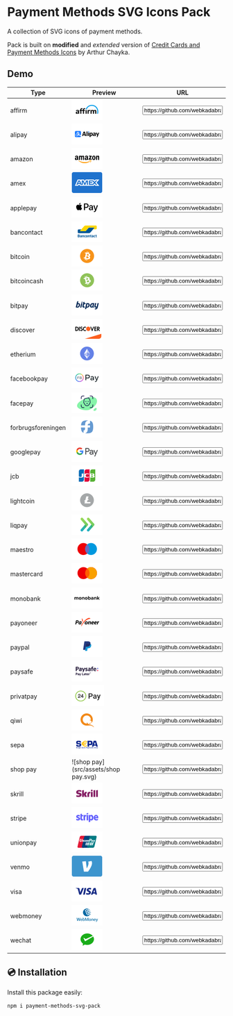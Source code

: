 # Payment Methods SVG Icons Pack

A collection of SVG icons of payment methods.

Pack is built on **modified** and *extended* version of [Credit Cards and Payment Methods Icons](https://www.figma.com/community/file/880472656109554171) by Arthur Chayka.

## Demo

| Type | Preview | URL |
| ---- | ---- | ---- |
| affirm   | ![affirm](src/assets/affirm.svg) | <input value="https://github.com/webkadabra/payment-methods-svg-pack/raw/main/src/assets/affirm.svg" onClick="this.focus()"/> |
| alipay   | ![alipay](src/assets/alipay.svg) | <input value="https://github.com/webkadabra/payment-methods-svg-pack/raw/main/src/assets/alipay.svg" onClick="this.focus()"/> |
| amazon   | ![amazon](src/assets/amazon.svg) | <input value="https://github.com/webkadabra/payment-methods-svg-pack/raw/main/src/assets/amazon.svg" onClick="this.focus()"/> |
| amex   | ![amex](src/assets/amex.svg) | <input value="https://github.com/webkadabra/payment-methods-svg-pack/raw/main/src/assets/amex.svg" onClick="this.focus()"/> |
| applepay   | ![applepay](src/assets/applepay.svg) | <input value="https://github.com/webkadabra/payment-methods-svg-pack/raw/main/src/assets/applepay.svg" onClick="this.focus()"/> |
| bancontact   | ![bancontact](src/assets/bancontact.svg) | <input value="https://github.com/webkadabra/payment-methods-svg-pack/raw/main/src/assets/bancontact.svg" onClick="this.focus()"/> |
| bitcoin   | ![bitcoin](src/assets/bitcoin.svg) | <input value="https://github.com/webkadabra/payment-methods-svg-pack/raw/main/src/assets/bitcoin.svg" onClick="this.focus()"/> |
| bitcoincash   | ![bitcoincash](src/assets/bitcoincash.svg) | <input value="https://github.com/webkadabra/payment-methods-svg-pack/raw/main/src/assets/bitcoincash.svg" onClick="this.focus()"/> |
| bitpay   | ![bitpay](src/assets/bitpay.svg) | <input value="https://github.com/webkadabra/payment-methods-svg-pack/raw/main/src/assets/bitpay.svg" onClick="this.focus()"/> |
| discover   | ![discover](src/assets/discover.svg) | <input value="https://github.com/webkadabra/payment-methods-svg-pack/raw/main/src/assets/discover.svg" onClick="this.focus()"/> |
| etherium   | ![etherium](src/assets/etherium.svg) | <input value="https://github.com/webkadabra/payment-methods-svg-pack/raw/main/src/assets/etherium.svg" onClick="this.focus()"/> |
| facebookpay   | ![facebookpay](src/assets/facebookpay.svg) | <input value="https://github.com/webkadabra/payment-methods-svg-pack/raw/main/src/assets/facebookpay.svg" onClick="this.focus()"/> |
| facepay   | ![facepay](src/assets/facepay.svg) | <input value="https://github.com/webkadabra/payment-methods-svg-pack/raw/main/src/assets/facepay.svg" onClick="this.focus()"/> |
| forbrugsforeningen   | ![forbrugsforeningen](src/assets/forbrugsforeningen.svg) | <input value="https://github.com/webkadabra/payment-methods-svg-pack/raw/main/src/assets/forbrugsforeningen.svg" onClick="this.focus()"/> |
| googlepay   | ![googlepay](src/assets/googlepay.svg) | <input value="https://github.com/webkadabra/payment-methods-svg-pack/raw/main/src/assets/googlepay.svg" onClick="this.focus()"/> |
| jcb   | ![jcb](src/assets/jcb.svg) | <input value="https://github.com/webkadabra/payment-methods-svg-pack/raw/main/src/assets/jcb.svg" onClick="this.focus()"/> |
| lightcoin   | ![lightcoin](src/assets/lightcoin.svg) | <input value="https://github.com/webkadabra/payment-methods-svg-pack/raw/main/src/assets/lightcoin.svg" onClick="this.focus()"/> |
| liqpay   | ![liqpay](src/assets/liqpay.svg) | <input value="https://github.com/webkadabra/payment-methods-svg-pack/raw/main/src/assets/liqpay.svg" onClick="this.focus()"/> |
| maestro   | ![maestro](src/assets/maestro.svg) | <input value="https://github.com/webkadabra/payment-methods-svg-pack/raw/main/src/assets/maestro.svg" onClick="this.focus()"/> |
| mastercard   | ![mastercard](src/assets/mastercard.svg) | <input value="https://github.com/webkadabra/payment-methods-svg-pack/raw/main/src/assets/mastercard.svg" onClick="this.focus()"/> |
| monobank   | ![monobank](src/assets/monobank.svg) | <input value="https://github.com/webkadabra/payment-methods-svg-pack/raw/main/src/assets/monobank.svg" onClick="this.focus()"/> |
| payoneer   | ![payoneer](src/assets/payoneer.svg) | <input value="https://github.com/webkadabra/payment-methods-svg-pack/raw/main/src/assets/payoneer.svg" onClick="this.focus()"/> |
| paypal   | ![paypal](src/assets/paypal.svg) | <input value="https://github.com/webkadabra/payment-methods-svg-pack/raw/main/src/assets/paypal.svg" onClick="this.focus()"/> |
| paysafe   | ![paysafe](src/assets/paysafe.svg) | <input value="https://github.com/webkadabra/payment-methods-svg-pack/raw/main/src/assets/paysafe.svg" onClick="this.focus()"/> |
| privatpay   | ![privatpay](src/assets/privatpay.svg) | <input value="https://github.com/webkadabra/payment-methods-svg-pack/raw/main/src/assets/privatpay.svg" onClick="this.focus()"/> |
| qiwi   | ![qiwi](src/assets/qiwi.svg) | <input value="https://github.com/webkadabra/payment-methods-svg-pack/raw/main/src/assets/qiwi.svg" onClick="this.focus()"/> |
| sepa   | ![sepa](src/assets/sepa.svg) | <input value="https://github.com/webkadabra/payment-methods-svg-pack/raw/main/src/assets/sepa.svg" onClick="this.focus()"/> |
| shop pay   | ![shop pay](src/assets/shop pay.svg) | <input value="https://github.com/webkadabra/payment-methods-svg-pack/raw/main/src/assets/shop pay.svg" onClick="this.focus()"/> |
| skrill   | ![skrill](src/assets/skrill.svg) | <input value="https://github.com/webkadabra/payment-methods-svg-pack/raw/main/src/assets/skrill.svg" onClick="this.focus()"/> |
| stripe   | ![stripe](src/assets/stripe.svg) | <input value="https://github.com/webkadabra/payment-methods-svg-pack/raw/main/src/assets/stripe.svg" onClick="this.focus()"/> |
| unionpay   | ![unionpay](src/assets/unionpay.svg) | <input value="https://github.com/webkadabra/payment-methods-svg-pack/raw/main/src/assets/unionpay.svg" onClick="this.focus()"/> |
| venmo   | ![venmo](src/assets/venmo.svg) | <input value="https://github.com/webkadabra/payment-methods-svg-pack/raw/main/src/assets/venmo.svg" onClick="this.focus()"/> |
| visa   | ![visa](src/assets/visa.svg) | <input value="https://github.com/webkadabra/payment-methods-svg-pack/raw/main/src/assets/visa.svg" onClick="this.focus()"/> |
| webmoney   | ![webmoney](src/assets/webmoney.svg) | <input value="https://github.com/webkadabra/payment-methods-svg-pack/raw/main/src/assets/webmoney.svg" onClick="this.focus()"/> |
| wechat   | ![wechat](src/assets/wechat.svg) | <input value="https://github.com/webkadabra/payment-methods-svg-pack/raw/main/src/assets/wechat.svg" onClick="this.focus()"/> |

## 💿 Installation

Install this package easily:

```bash
npm i payment-methods-svg-pack
```
